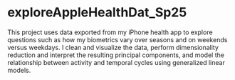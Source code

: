 # exploreAppleHealthDat_Sp25

This project uses data exported from my iPhone health app to explore questions such as how my biometrics vary over seasons and on weekends versus weekdays. I clean and visualize the data, perform dimensionality reduction and interpret the resulting principal components, and model the relationship between activity and temporal cycles using generalized linear models.

